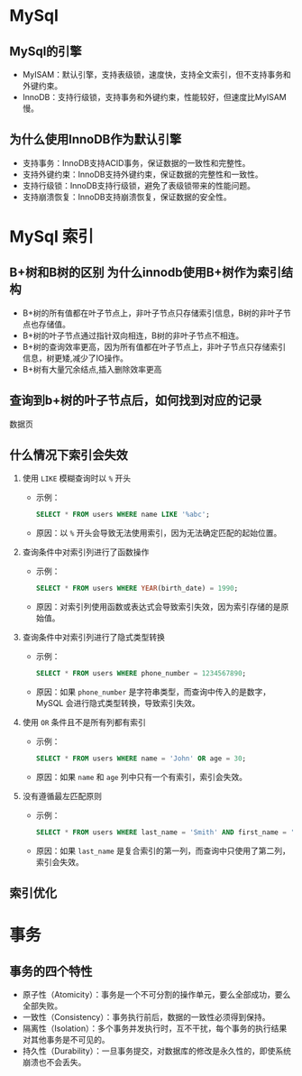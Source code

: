 # MySql

## MySql的引擎
- MyISAM：默认引擎，支持表级锁，速度快，支持全文索引，但不支持事务和外键约束。
- InnoDB：支持行级锁，支持事务和外键约束，性能较好，但速度比MyISAM慢。

## 为什么使用InnoDB作为默认引擎
- 支持事务：InnoDB支持ACID事务，保证数据的一致性和完整性。
- 支持外键约束：InnoDB支持外键约束，保证数据的完整性和一致性。
- 支持行级锁：InnoDB支持行级锁，避免了表级锁带来的性能问题。
- 支持崩溃恢复：InnoDB支持崩溃恢复，保证数据的安全性。

# MySql 索引

## B+树和B树的区别 为什么innodb使用B+树作为索引结构
- B+树的所有值都在叶子节点上，非叶子节点只存储索引信息，B树的非叶子节点也存储值。
- B+树的叶子节点通过指针双向相连，B树的非叶子节点不相连。
- B+树的查询效率更高，因为所有值都在叶子节点上，非叶子节点只存储索引信息，树更矮,减少了IO操作。
- B+树有大量冗余结点,插入删除效率更高
## 查询到b+树的叶子节点后，如何找到对应的记录
数据页

## 什么情况下索引会失效
1. 使用 `LIKE` 模糊查询时以 `%` 开头
   - 示例：
     ```sql
     SELECT * FROM users WHERE name LIKE '%abc';
     ```
   - 原因：以 `%` 开头会导致无法使用索引，因为无法确定匹配的起始位置。

2. 查询条件中对索引列进行了函数操作
   - 示例：
     ```sql
     SELECT * FROM users WHERE YEAR(birth_date) = 1990;
     ```
   - 原因：对索引列使用函数或表达式会导致索引失效，因为索引存储的是原始值。

3. 查询条件中对索引列进行了隐式类型转换
   - 示例：
     ```sql
     SELECT * FROM users WHERE phone_number = 1234567890;
     ```
   - 原因：如果 `phone_number` 是字符串类型，而查询中传入的是数字，MySQL 会进行隐式类型转换，导致索引失效。

4. 使用 `OR` 条件且不是所有列都有索引
   - 示例：
     ```sql
     SELECT * FROM users WHERE name = 'John' OR age = 30;
     ```
   - 原因：如果 `name` 和 `age` 列中只有一个有索引，索引会失效。

5. 没有遵循最左匹配原则
   - 示例：
     ```sql
     SELECT * FROM users WHERE last_name = 'Smith' AND first_name = 'John';
     ```
   - 原因：如果 `last_name` 是复合索引的第一列，而查询中只使用了第二列，索引会失效。

## 索引优化


# 事务
## 事务的四个特性   
- 原子性（Atomicity）：事务是一个不可分割的操作单元，要么全部成功，要么全部失败。
- 一致性（Consistency）：事务执行前后，数据的一致性必须得到保持。   
- 隔离性（Isolation）：多个事务并发执行时，互不干扰，每个事务的执行结果对其他事务是不可见的。
- 持久性（Durability）：一旦事务提交，对数据库的修改是永久性的，即使系统崩溃也不会丢失。